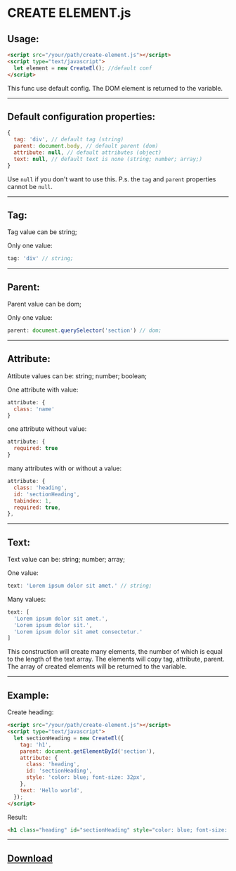 CREATE ELEMENT.js
===================

Usage:
-------------------

  ```html
  <script src="/your/path/create-element.js"></script>
  <script type="text/javascript">
    let element = new CreateEl(); //default conf
  </script>
  ```

This func use default config. The DOM element is returned to the variable.

-------------------
Default configuration properties:
-------------------

  ```javascript
  {
    tag: 'div', // default tag (string)
    parent: document.body, // default parent (dom)
    attribute: null, // default attributes (object)
    text: null, // default text is none (string; number; array;)
  }
  ```

  Use ```null``` if you don't want to use this.
  P.s. the ```tag``` and ```parent``` properties cannot be ```null```.

-------------------
Tag:
-------------------

  Tag value can be string;

  Only one value:
  ```javascript
  tag: 'div' // string;
  ```

-------------------
Parent:
-------------------

  Parent value can be dom;

  Only one value:
  ```javascript
  parent: document.querySelector('section') // dom;
  ```

-------------------
Attribute:
-------------------

  Attibute values can be: string; number; boolean;

  One attribute with value:
  ```javascript
  attribute: {
    class: 'name'
  }
  ```

  one attribute without value:
  ```javascript
  attribute: {
    required: true
  }
  ```

  many attributes with or without a value:
  ```javascript
  attribute: {
    class: 'heading',
    id: 'sectionHeading',
    tabindex: 1,
    required: true,
  },
  ```

-------------------
Text:
-------------------

  Text value can be: string; number; array;

  One value:
  ```javascript
  text: 'Lorem ipsum dolor sit amet.' // string;
  ```

  Many values:
  ```javascript
  text: [
    'Lorem ipsum dolor sit amet.',
    'Lorem ipsum dolor sit.',
    'Lorem ipsum dolor sit amet consectetur.'
  ]
  ```
  This construction will create many elements, the number of which is equal to the length of the text array. The elements will copy tag, attribute, parent. The array of created elements will be returned to the variable.

-------------------
Example:
-------------------

  Create heading:
  ```html
  <script src="/your/path/create-element.js"></script>
  <script type="text/javascript">
    let sectionHeading = new CreateEl({
      tag: 'h1',
      parent: document.getElementById('section'),
      attribute: {
        class: 'heading',
        id: 'sectionHeading',
        style: 'color: blue; font-size: 32px',
      },
      text: 'Hello world',
    });
  </script>
  ```

  Result:
  ```html
  <h1 class="heading" id="sectionHeading" style="color: blue; font-size: 32px;">Hello world</h1>
  ```

-------------------
[Download](https://raw.githubusercontent.com/andrey-riwall/create-element.js/main/create-object.js)
-------------------